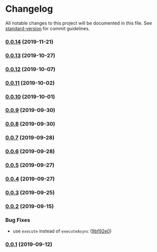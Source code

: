 # Changelog

All notable changes to this project will be documented in this file. See [standard-version](https://github.com/conventional-changelog/standard-version) for commit guidelines.

### [0.0.14](https://github.com/CrowdStrike/faltest/compare/full-suite@0.0.13...0.0.14) (2019-11-21)

### [0.0.13](https://github.com/CrowdStrike/faltest/compare/full-suite@0.0.12...0.0.13) (2019-10-27)

### [0.0.12](https://github.com/CrowdStrike/faltest/compare/full-suite@0.0.11...0.0.12) (2019-10-07)

### [0.0.11](https://github.com/CrowdStrike/faltest/compare/full-suite@0.0.10...0.0.11) (2019-10-02)

### [0.0.10](https://github.com/CrowdStrike/faltest/compare/full-suite@0.0.9...0.0.10) (2019-10-01)

### [0.0.9](https://github.com/CrowdStrike/faltest/compare/full-suite@0.0.8...0.0.9) (2019-09-30)

### [0.0.8](https://github.com/CrowdStrike/faltest/compare/full-suite@0.0.7...0.0.8) (2019-09-30)

### [0.0.7](https://github.com/CrowdStrike/faltest/compare/full-suite@0.0.6...0.0.7) (2019-09-28)

### [0.0.6](https://github.com/CrowdStrike/faltest/compare/full-suite@0.0.5...0.0.6) (2019-09-28)

### [0.0.5](https://github.com/CrowdStrike/faltest/compare/full-suite@0.0.4...0.0.5) (2019-09-27)

### [0.0.4](https://github.com/CrowdStrike/faltest/compare/full-suite@0.0.3...0.0.4) (2019-09-27)

### [0.0.3](https://github.com/CrowdStrike/faltest/compare/full-suite@0.0.2...0.0.3) (2019-09-25)

### [0.0.2](https://github.com/CrowdStrike/faltest/compare/full-suite@0.0.1...0.0.2) (2019-09-15)


### Bug Fixes

* use `execute` instead of `executeAsync` ([9bf92e0](https://github.com/CrowdStrike/faltest/commit/9bf92e0))

### [0.0.1](https://github.com/CrowdStrike/faltest/compare/full-suite@0.0.0...0.0.1) (2019-09-12)
